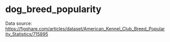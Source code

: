 # dog_breed_popularity

Data source:  https://figshare.com/articles/dataset/American_Kennel_Club_Breed_Popularity_Statistics/715895
